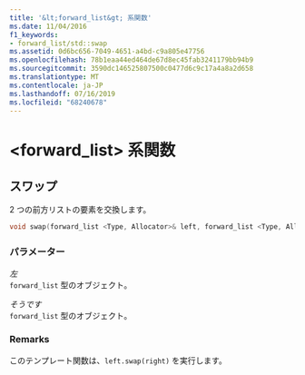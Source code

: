 ```yaml
---
title: '&lt;forward_list&gt; 系関数'
ms.date: 11/04/2016
f1_keywords:
- forward_list/std::swap
ms.assetid: 0d6bc656-7049-4651-a4bd-c9a805e47756
ms.openlocfilehash: 78b1eaa44ed464de67d8ec45fab3241179bb94b9
ms.sourcegitcommit: 3590dc146525807500c0477d6c9c17a4a8a2d658
ms.translationtype: MT
ms.contentlocale: ja-JP
ms.lasthandoff: 07/16/2019
ms.locfileid: "68240678"
---
```

# <a name="ltforwardlistgt-functions"></a>&lt;forward_list&gt; 系関数

## <a name="swap"></a> スワップ

2 つの前方リストの要素を交換します。

```cpp
void swap(forward_list <Type, Allocator>& left, forward_list <Type, Allocator>& right);
```

### <a name="parameters"></a>パラメーター

*左*\
`forward_list` 型のオブジェクト。

*そうです*\
`forward_list` 型のオブジェクト。

### <a name="remarks"></a>Remarks

このテンプレート関数は、`left.swap(right)` を実行します。
